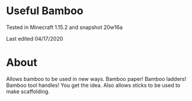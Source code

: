 # Useful Bamboo

Tested in Minecraft 1.15.2 and snapshot 20w16a

Last edited 04/17/2020

# About

Allows bamboo to be used in new ways.  Bamboo paper!  Bamboo ladders!  Bamboo tool handles!  You get the idea.  Also allows sticks to be used to make scaffolding.
